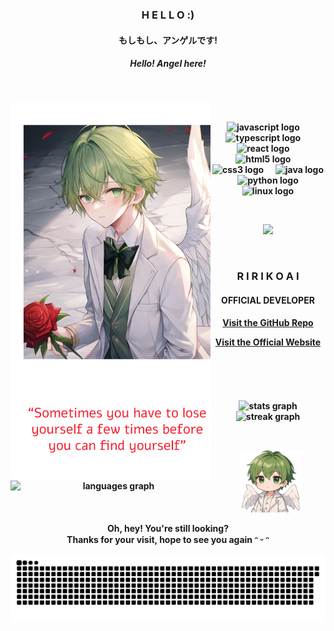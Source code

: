 <div align="center">
  <h3><strong>H E L L O :)</strong></h3>
  <h4><strong>もしもし、アンゲルです!</strong></h4>
  <h5><strong>Hello! Angel here!</h5>
  <p>&nbsp;</p>
</div>

<div align="center">
  <img align="left" width="320px"
       src="https://raw.githubusercontent.com/earnestangel/earnestangel/refs/heads/main/EarnestAngel.png">
  <div align="right">
    <div align="center">
      <p>&nbsp;</p>
      <img src="https://cdn.jsdelivr.net/gh/devicons/devicon/icons/javascript/javascript-original.svg" height="30"
           alt="javascript logo" />
      <img width="12" />
      <img src="https://cdn.jsdelivr.net/gh/devicons/devicon/icons/typescript/typescript-original.svg" height="30"
           alt="typescript logo" />
      <img width="12" />
      <img src="https://cdn.jsdelivr.net/gh/devicons/devicon/icons/react/react-original.svg" height="30"
           alt="react logo" />
      <img width="12" />
      <img src="https://cdn.jsdelivr.net/gh/devicons/devicon/icons/html5/html5-original.svg" height="30"
           alt="html5 logo" />
      <img width="12" />
      <img src="https://cdn.jsdelivr.net/gh/devicons/devicon/icons/css3/css3-original.svg" height="30"
           alt="css3 logo" />
      <img width="12" />
      <img src="https://cdn.jsdelivr.net/gh/devicons/devicon/icons/java/java-original.svg" height="30"
           alt="java logo" />
      <img width="12" />
      <img src="https://cdn.jsdelivr.net/gh/devicons/devicon/icons/python/python-original.svg" height="30"
           alt="python logo" />
      <img width="12" />
      <img src="https://cdn.jsdelivr.net/gh/devicons/devicon/icons/linux/linux-original.svg" height="30"
           alt="linux logo" />
      <p>&nbsp;</p>
      <a href="https://discord.com/users/1257377848671600722"><img
        src="https://lanyard.cnrad.dev/api/1257377848671600722" /></a>
      <p>&nbsp;</p>
    </div>
  </div>

  <div align="center">
    <h3><strong>R I R I K O A I</strong></h3>
    <h4><strong>OFFICIAL DEVELOPER</strong></h4>
    <p><a href="https://github.com/RirikoAI/RirikoBot">Visit the GitHub Repo</a></p>
    <p><a href="https://ririko.angel.net.my/">Visit the Official Website</a></p>
    <p>&nbsp;</p>
  </div>

  <div align="center">
    <div>&nbsp;&nbsp;</div>
  </div>

  ###

  <div align="center">
    <img align="left"
         src="https://github-readme-stats-one-bice.vercel.app/api/top-langs/?username=earnestangel&langs_count=10&theme=onedark&role=OWNER,ORGANIZATION_MEMBER,COLLABORATOR&hide_border=true"
         width="330px" alt="languages graph" />
    <div align="right">
      <div align="center">
        <img
          src="https://github-readme-stats-one-bice.vercel.app/api?username=earnestangel&langs_count=10&theme=onedark&role=OWNER,ORGANIZATION_MEMBER,COLLABORATOR&hide_border=true"
          width="400" alt="stats graph" /><br>
        <img
          src="https://streak-stats.demolab.com?user=earnestangel&locale=en&mode=daily&theme=onedark&hide_border=true&border_radius=5"
          width="400" alt="streak graph" /><br>
        <p>&nbsp;</p>
        <p><img width="100px" src="https://raw.githubusercontent.com/earnestangel/earnestangel/refs/heads/main/EarnestAngel-Chibi.png"></p>
        <p>Oh, hey! You're still looking?<br>Thanks for your visit, hope to see you again ᵔ ᵕ ᵔ</p>
        <picture>
          <source media="(prefers-color-scheme: dark)"
                  srcset="https://raw.githubusercontent.com/earnestangel/earnestangel/output/github-contribution-grid-snake-dark.svg">
          <source media="(prefers-color-scheme: light)"
                  srcset="https://raw.githubusercontent.com/earnestangel/earnestangel/output/github-contribution-grid-snake.svg">
          <img alt="github contribution grid snake animation"
               src="https://raw.githubusercontent.com/earnestangel/earnestangel/output/github-contribution-grid-snake.svg">
        </picture>
        <p>&nbsp;</p>
      </div>
    </div>
  </div>

  ###
